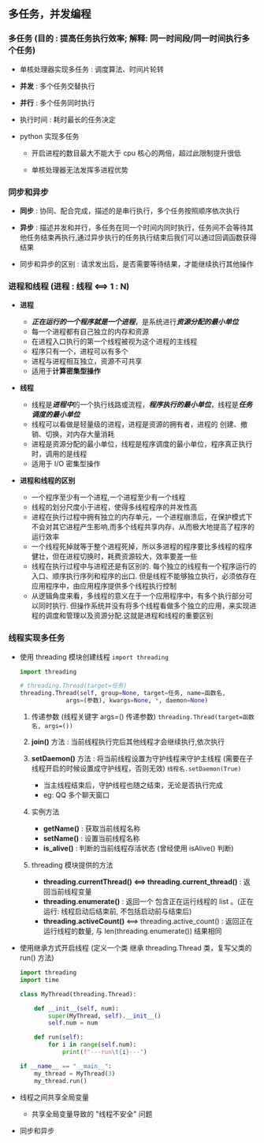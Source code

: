 ## 多任务，并发编程

### 多任务 (目的 : 提高任务执行效率; 解释: 同一时间段/同一时间执行多个任务)

+ 单核处理器实现多任务 : 调度算法、时间片轮转

+ **并发** : 多个任务交替执行

+ **并行** : 多个任务同时执行

+ 执行时间 : 耗时最长的任务决定

+ python 实现多任务

    + 开启进程的数目最大不能大于 cpu 核心的两倍，超过此限制提升很低
    
    + 单核处理器无法发挥多进程优势

### 同步和异步

+ **同步** : 协同、配合完成，描述的是串行执行，多个任务按照顺序依次执行

+ **异步** : 描述并发和并行，多任务在同一个时间内同时执行，任务间不会等待其他任务结束再执行,通过异步执行的任务执行结束后我们可以通过回调函数获得结果

+ 同步和异步的区别 : 请求发出后，是否需要等待结果，才能继续执行其他操作


### 进程和线程 (进程 : 线程 <==> 1 : N)

+ **进程**
    + ***正在运行的一个程序就是一个进程***，是系统进行***资源分配的最小单位***
    + 每一个进程都有自己独立的内存和资源
    + 在进程入口执行的第一个线程被视为这个进程的主线程
    + 程序只有一个，进程可以有多个
    + 进程与进程相互独立，资源不可共享
    + 适用于**计算密集型操作**
    
+ **线程** 
    + 线程是***进程中***的一个执行线路或流程，***程序执行的最小单位***，线程是***任务调度的最小单位***
    + 线程可以看做是轻量级的进程，进程是资源的拥有者，进程的 创建、撤销、切换，对内存大量消耗
    + 进程是资源分配的最小单位，线程是程序调度的最小单位，程序真正执行时，调用的是线程
    + 适用于 I/O 密集型操作
    
+ **进程和线程的区别**
    + 一个程序至少有一个进程,一个进程至少有一个线程
    + 线程的划分尺度小于进程，使得多线程程序的并发性高
    + 进程在执行过程中拥有独立的内存单元，一个进程崩溃后，在保护模式下不会对其它进程产生影响,而多个线程共享内存，从而极大地提高了程序的运行效率
    + 一个线程死掉就等于整个进程死掉，所以多进程的程序要比多线程的程序健壮，但在进程切换时，耗费资源较大，效率要差一些
    + 线程在执行过程中与进程还是有区别的. 每个独立的线程有一个程序运行的入口、顺序执行序列和程序的出口. 但是线程不能够独立执行，必须依存在应用程序中，由应用程序提供多个线程执行控制
    + 从逻辑角度来看，多线程的意义在于一个应用程序中，有多个执行部分可以同时执行. 但操作系统并没有将多个线程看做多个独立的应用，来实现进程的调度和管理以及资源分配.这就是进程和线程的重要区别

### 线程实现多任务

+ 使用 threading 模块创建线程 `import threading`

    ```python
  import threading
  
  # threading.Thread(target=任务)
  threading.Thread(self, group=None, target=任务, name=函数名,
                 args=(参数), kwargs=None, *, daemon=None)
  ```
  
  
  
    1. 传递参数 (线程关键字 args=() 传递参数)    `threading.Thread(target=函数名, args=())`
    
    2. **join()** 方法 : 当前线程执行完后其他线程才会继续执行,依次执行
    
    3. **setDaemon()** 方法 : 将当前线程设置为守护线程来守护主线程 (需要在子线程开启的时候设置成守护线程，否则无效) `线程名.setDaemon(True)`
        + 当主线程结束后，守护线程也随之结束，无论是否执行完成
        + eg: QQ 多个聊天窗口
        
    4. 实例方法
        + **getName()** : 获取当前线程名称
        + **setName()** : 设置当前线程名称
        + **is_alive()** : 判断的当前线程存活状态  (曾经使用 isAlive() 判断)
        
    5. threading 模块提供的方法
        + **threading.currentThread() <==> threading.current_thread()** : 返回当前线程变量
        + **threading.enumerate()** : 返回一个 包含正在运行线程的 list 。(正在运行: 线程启动后结束前, 不包括启动前与结束后)
        + **threading.activeCount()** <==> threading.active_count() : 返回正在运行线程的数量, 与 len(threading.enumerate()) 结果相同
  
+ 使用继承方式开启线程 (定义一个类 继承 threading.Thread 类，复写父类的 run() 方法)
    
  ```python
  import threading
  import time
  
  class MyThread(threading.Thread):
  
      def __init__(self, num):
          super(MyThread, self).__init__()
          self.num = num
  
      def run(self):
          for i in range(self.num):
              print(f"---run\t{i}---")
  
  if __name__ == "__main__":
      my_thread = MyThread(3)
      my_thread.run()
  ```
  
  
  
+ 线程之间共享全局变量
    
    + 共享全局变量导致的 "线程不安全" 问题
    
+ 同步和异步